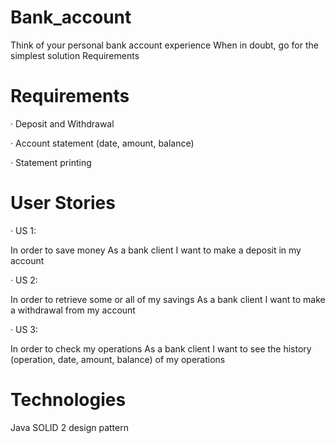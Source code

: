 # Bank_account
Think of your personal bank account experience When in doubt, go for the simplest solution Requirements
# Requirements
·         Deposit and Withdrawal

·         Account statement (date, amount, balance)

·         Statement printing




# User Stories

 ·         US 1:

In order to save money
As a bank client
I want to make a deposit in my account

 
 ·         US 2:

In order to retrieve some or all of my savings
As a bank client
I want to make a withdrawal from my account

 
 ·         US 3:

In order to check my operations
As a bank client
I want to see the history (operation, date, amount, balance) of my operations

# Technologies
Java
SOLID
2 design pattern
